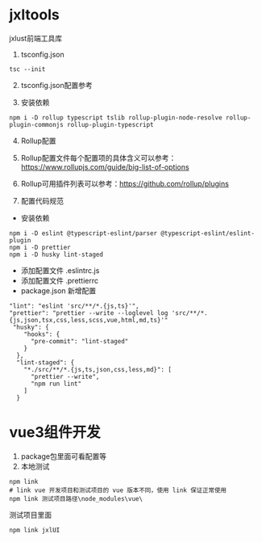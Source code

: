# jxltools

jxlust前端工具库

1. tsconfig.json

```
tsc --init
```

2. tsconfig.json配置参考
 
3. 安装依赖

```
npm i -D rollup typescript tslib rollup-plugin-node-resolve rollup-plugin-commonjs rollup-plugin-typescript
```

4. Rollup配置
1. Rollup配置文件每个配置项的具体含义可以参考：<https://www.rollupjs.com/guide/big-list-of-options>
2. Rollup可用插件列表可以参考：<https://github.com/rollup/plugins>

5. 配置代码规范

+ 安装依赖

```
npm i -D eslint @typescript-eslint/parser @typescript-eslint/eslint-plugin
npm i -D prettier
npm i -D husky lint-staged
```

+ 添加配置文件 .eslintrc.js
+ 添加配置文件 .prettierrc
+ package.json 新增配置

```
"lint": "eslint 'src/**/*.{js,ts}'",
"prettier": "prettier --write --loglevel log 'src/**/*.{js,json,tsx,css,less,scss,vue,html,md,ts}'"
 "husky": {
    "hooks": {
      "pre-commit": "lint-staged"
    }
  },
  "lint-staged": {
    "*./src/**/*.{js,ts,json,css,less,md}": [
      "prettier --write",
      "npm run lint"
    ]
  }
```


# vue3组件开发
1. package包里面可看配置等
2. 本地测试
```shell
npm link
# link vue 开发项目和测试项目的 vue 版本不同，使用 link 保证正常使用
npm link 测试项目路径\node_modules\vue\
```
测试项目里面
```
npm link jxlUI
```